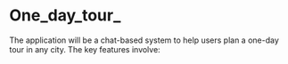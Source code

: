 # One_day_tour_
The application will be a chat-based system to help users plan a one-day tour in any city. The key features involve:
